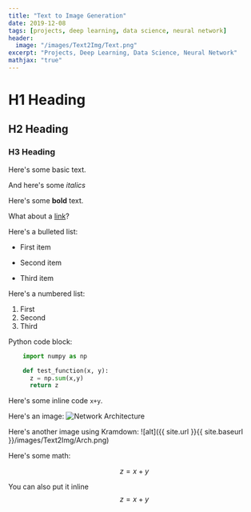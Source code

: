 ```yaml
---
title: "Text to Image Generation"
date: 2019-12-08
tags: [projects, deep learning, data science, neural network]
header:
  image: "/images/Text2Img/Text.png"
excerpt: "Projects, Deep Learning, Data Science, Neural Network"
mathjax: "true"
---
```


# H1 Heading

## H2 Heading

### H3 Heading

Here's some basic text.

And here's some *italics*

Here's some **bold** text.

What about a [link](https://github.com/reetika-goel)?

Here's a bulleted list:
* First item
+ Second item
- Third item

Here's a numbered list:
1. First
2. Second
3. Third

Python code block:
```python
    import numpy as np

    def test_function(x, y):
      z = np.sum(x,y)
      return z
```


Here's some inline code `x+y`.

Here's an image:
<img src="{{ site.url }}{{ site.baseurl }}/images/Text2Img/Arch.png" alt="Network Architecture">

Here's another image using Kramdown:
![alt]({{ site.url }}{{ site.baseurl }}/images/Text2Img/Arch.png)

Here's some math:

$$z=x+y$$

You can also put it inline $$z=x+y$$
